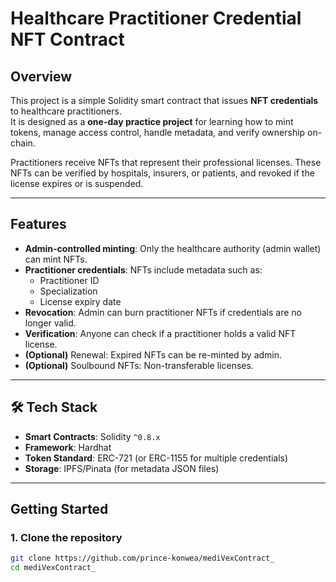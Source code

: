 # Healthcare Practitioner Credential NFT Contract

##  Overview
This project is a simple Solidity smart contract that issues **NFT credentials** to healthcare practitioners.  
It is designed as a **one-day practice project** for learning how to mint tokens, manage access control, handle metadata, and verify ownership on-chain.

Practitioners receive NFTs that represent their professional licenses. These NFTs can be verified by hospitals, insurers, or patients, and revoked if the license expires or is suspended.

---

##  Features
- **Admin-controlled minting**: Only the healthcare authority (admin wallet) can mint NFTs.
- **Practitioner credentials**: NFTs include metadata such as:
  - Practitioner ID
  - Specialization
  - License expiry date
- **Revocation**: Admin can burn practitioner NFTs if credentials are no longer valid.
- **Verification**: Anyone can check if a practitioner holds a valid NFT license.
- **(Optional)** Renewal: Expired NFTs can be re-minted by admin.
- **(Optional)** Soulbound NFTs: Non-transferable licenses.

---

## 🛠 Tech Stack
- **Smart Contracts**: Solidity `^0.8.x`
- **Framework**: Hardhat
- **Token Standard**: ERC-721 (or ERC-1155 for multiple credentials)
- **Storage**: IPFS/Pinata (for metadata JSON files) 

---

##  Getting Started

### 1. Clone the repository
```bash
git clone https://github.com/prince-konwea/mediVexContract_
cd mediVexContract_
